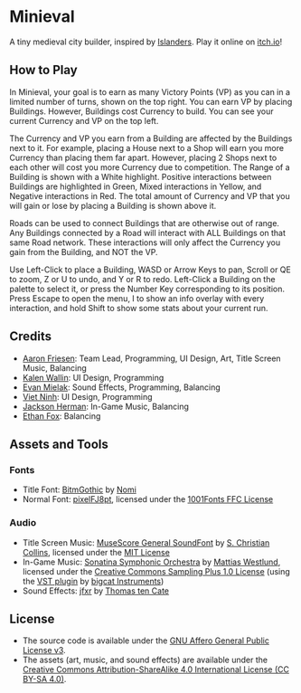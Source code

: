 # Minieval

A tiny medieval city builder, inspired by [Islanders](https://store.steampowered.com/app/1046030/ISLANDERS). Play it online on [itch.io](https://maugrift.itch.io/minieval)!

## How to Play

In Minieval, your goal is to earn as many Victory Points (VP) as you can in a limited number of turns, shown on the top right. You can earn VP by placing Buildings. However, Buildings cost Currency to build. You can see your current Currency and VP on the top left.

The Currency and VP you earn from a Building are affected by the Buildings next to it. For example, placing a House next to a Shop will earn you more Currency than placing them far apart. However, placing 2 Shops next to each other will cost you more Currency due to competition. The Range of a Building is shown with a White highlight. Positive interactions between Buildings are highlighted in Green, Mixed interactions in Yellow, and Negative interactions in Red. The total amount of Currency and VP that you will gain or lose by placing a Building is shown above it.

Roads can be used to connect Buildings that are otherwise out of range. Any Buildings connected by a Road will interact with ALL Buildings on that same Road network. These interactions will only affect the Currency you gain from the Building, and NOT the VP.

Use Left-Click to place a Building, WASD or Arrow Keys to pan, Scroll or QE to zoom, Z or U to undo, and Y or R to redo. Left-Click a Building on the palette to select it, or press the Number Key corresponding to its position. Press Escape to open the menu, I to show an info overlay with every interaction, and hold Shift to show some stats about your current run.

## Credits

- [Aaron Friesen](https://maugrift.com): Team Lead, Programming, UI Design, Art, Title Screen Music, Balancing
- [Kalen Wallin](https://github.com/kalenwallin): UI Design, Programming
- [Evan Mielak](https://github.com/EvanJMielak): Sound Effects, Programming, Balancing
- [Viet Ninh](https://github.com/viet-ninh): UI Design, Programming
- [Jackson Herman](https://github.com/jack-herman): In-Game Music, Balancing
- [Ethan Fox](https://github.com/EthanFox01): Balancing

## Assets and Tools

### Fonts

- Title Font: [BitmGothic](https://www.1001fonts.com/bitmgothic-font.html) by [Nomi](http://www.thenomi.org)
- Normal Font: [pixelFJ8pt](https://www.1001fonts.com/pixelfj8pt1-font.html), licensed under the [1001Fonts FFC License](https://www.1001fonts.com/licenses/ffc.html)

### Audio

- Title Screen Music: [MuseScore General SoundFont](https://musescore.org/en/handbook/3/soundfonts-and-sfz-files) by [S. Christian Collins](https://musescore.org/user/62809), licensed under the [MIT License](https://ftp.osuosl.org/pub/musescore/soundfont/MuseScore_General/MuseScore_General_License.md)
- In-Game Music: [Sonatina Symphonic Orchestra](http://sso.mattiaswestlund.net) by [Mattias Westlund](https://mattiaswestlund.net), licensed under the [Creative Commons Sampling Plus 1.0 License](https://creativecommons.org/licenses/sampling+/1.0) (using the [VST plugin](https://bigcatinstruments.blogspot.com/2016/10/sound-modules.html) by [bigcat Instruments](https://bigcatinstruments.blogspot.com))
- Sound Effects: [jfxr](https://jfxr.frozenfractal.com) by [Thomas ten Cate](https://frozenfractal.com)

## License

- The source code is available under the [GNU Affero General Public License v3](https://www.gnu.org/licenses/agpl-3.0.en.html).
- The assets (art, music, and sound effects) are available under the [Creative Commons Attribution-ShareAlike 4.0 International License (CC BY-SA 4.0)](https://creativecommons.org/licenses/by-sa/4.0/).
